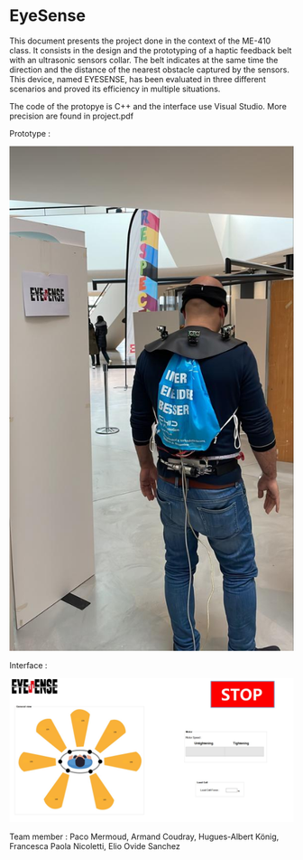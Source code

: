 # EyeSense
This document presents the project done in the context of the ME-410 class. It consists in the design and the prototyping of a haptic feedback belt with an ultrasonic sensors collar. The belt indicates at the same time the direction and the distance of the nearest obstacle captured by the sensors. This device, named EYESENSE, has been evaluated in three different scenarios and proved its efficiency in multiple situations.

The code of the protopye is C++ and the interface use Visual Studio. More precision are found in project.pdf

Prototype : 

![prototype](image/prototype.jpeg)

Interface :

![interface](image/interface.jpeg)

Team member : 
Paco Mermoud, 
Armand Coudray, 
Hugues-Albert König, 
Francesca Paola Nicoletti, 
Elio Ovide Sanchez
